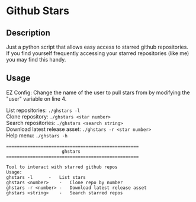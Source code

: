 # Github Stars

## Description
Just a python script that allows easy access to starred github repositories. If you find yourself frequently accessing your starred repositories (like me) you may find this handy.

## Usage
EZ Config: Change the name of the user to pull stars from by modifying the "user" variable on line 4.  
  
List repositories: `./ghstars -l`  
Clone repository: `./ghstars <star number>`  
Search repositories: `./ghstars <search string>`  
Download latest release asset: `./ghstars -r <star number>`  
Help menu: `./ghstars -h`  
  
```
==================================================
                     ghstars			             
==================================================

Tool to interact with starred github repos
Usage:
ghstars	-l		-	List stars
ghstars <number>	-	Clone repo by number
ghstars -r <number>	-	Download latest release asset
ghstars <string>	-	Search starred repos
```
